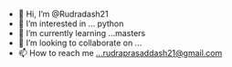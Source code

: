 - 👋 Hi, I’m @Rudradash21
- 👀 I’m interested in ... python
- 🌱 I’m currently learning ...masters 
- 💞️ I’m looking to collaborate on ...
- 📫 How to reach me ...rudraprasaddash21@gmail.com



<!---
Rudradash21/Rudradash21 is a ✨ special ✨ repository because its `README.md` (this file) appears on your GitHub profile.
You can click the Preview link to take a look at your changes.
--->
